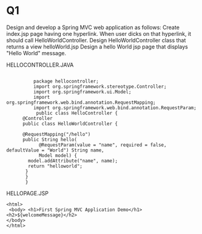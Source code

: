 # Q1
Design and develop a Spring MVC web application as follows: Create index.jsp page having one hyperlink. When user dicks on that hyperlink, it should call HelloWorldController. Design HelloWorldController class that returns a view helloWorld.jsp Design a hello World jsp page that displays "Hello World" message.
       
       
HELLOCONTROLLER.JAVA
```

          package hellocontroller;
          import org.springframework.stereotype.Controller;
          import org.springframework.ui.Model;
          import org.springframework.web.bind.annotation.RequestMapping;
          import org.springframework.web.bind.annotation.RequestParam;
           public class HelloController {
	  @Controller
	  public class HelloWorldController {
 
	  @RequestMapping("/hello")
	  public String hello(
	        @RequestParam(value = "name", required = false, defaultValue = "World") String name,
	        Model model) {
	    model.addAttribute("name", name);
	    return "helloworld";
	   }
	   }
	   }
```
HELLOPAGE.JSP
```
<html>
 <body> <h1>First Spring MVC Application Demo</h1>
<h2>${welcomeMessage}</h2>   
</body>
</html>
```
